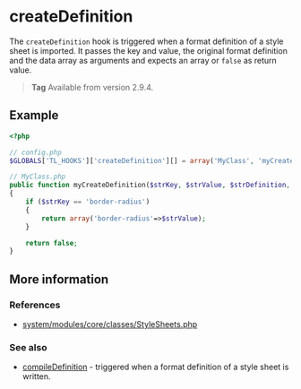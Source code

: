 # createDefinition

The `createDefinition` hook is triggered when a format definition of a style
sheet is imported. It passes the key and value, the original format definition
and the data array as arguments and expects an array or `false` as return value.

> **Tag** Available from version 2.9.4.


## Example

```php
<?php

// config.php
$GLOBALS['TL_HOOKS']['createDefinition'][] = array('MyClass', 'myCreateDefinition');

// MyClass.php
public function myCreateDefinition($strKey, $strValue, $strDefinition, $arrSet)
{
    if ($strKey == 'border-radius')
    {
        return array('border-radius'=>$strValue);
    }

    return false;
}
```


## More information


### References

- [system/modules/core/classes/StyleSheets.php](https://github.com/contao/core/blob/3.5.0/system/modules/core/classes/StyleSheets.php#L2230-L2243)


### See also

- [compileDefinition](compileDefinition.md) - triggered when a format definition of a style sheet is written.
